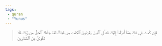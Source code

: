 ```yaml
---
tags: 
 - quran 
 - "Yunus"
---
```


> فَإِن كُنتَ فِي شَكّٖ مِّمَّآ أَنزَلۡنَآ إِلَيۡكَ فَسۡـَٔلِ ٱلَّذِينَ يَقۡرَءُونَ ٱلۡكِتَٰبَ مِن قَبۡلِكَۚ لَقَدۡ جَآءَكَ ٱلۡحَقُّ مِن رَّبِّكَ فَلَا تَكُونَنَّ مِنَ ٱلۡمُمۡتَرِينَ
